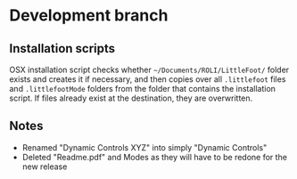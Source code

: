 # Development branch

## Installation scripts

OSX installation script checks whether `~/Documents/ROLI/LittleFoot/` folder exists and creates it if necessary, and then copies over all `.littlefoot` files and `.littlefootMode` folders from the folder that contains the installation script.
If files already exist at the destination, they are overwritten.

## Notes

- Renamed "Dynamic Controls XYZ" into simply "Dynamic Controls"
- Deleted "Readme.pdf" and Modes as they will have to be redone for the new release
